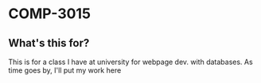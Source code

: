 # COMP-3015
## What's this for?
This is for a class I have at university for webpage dev. with databases. As time goes by, I'll put my work here

